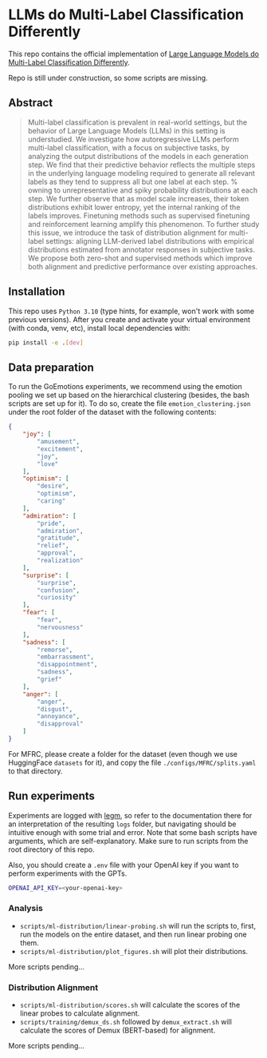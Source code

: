 # LLMs do Multi-Label Classification Differently

This repo contains the official implementation of [Large Language Models do Multi-Label Classification Differently](https://arxiv.org/abs/2505.17510). 

Repo is still under construction, so some scripts are missing.

## Abstract

> Multi-label classification is prevalent in real-world settings, but the behavior of Large Language Models (LLMs) in this setting is understudied. We investigate how autoregressive LLMs perform multi-label classification, with a focus on subjective tasks, by analyzing the output distributions of the models in each generation step. We find that their predictive behavior reflects the multiple steps in the underlying language modeling required to generate all relevant labels as they tend to suppress all but one label at each step. % owning to unrepresentative and spiky probability distributions at each step. We further observe that as model scale increases, their token distributions exhibit lower entropy, yet the internal ranking of the labels improves. Finetuning methods such as supervised finetuning and reinforcement learning amplify this phenomenon. To further study this issue, we introduce the task of distribution alignment for multi-label settings: aligning LLM-derived label distributions with empirical distributions estimated from annotator responses in subjective tasks. We propose both zero-shot and supervised methods which improve both alignment and predictive performance over existing approaches.

## Installation

This repo uses `Python 3.10` (type hints, for example, won't work with some previous versions). After you create and activate your virtual environment (with conda, venv, etc), install local dependencies with:

```bash
pip install -e .[dev]
```

## Data preparation


To run the GoEmotions experiments, we recommend using the emotion pooling we set up based on the hierarchical clustering (besides, the bash scripts are set up for it). To do so, create the file `emotion_clustering.json` under the root folder of the dataset with the following contents:

```JSON
{
    "joy": [
        "amusement",
        "excitement",
        "joy",
        "love"
    ],
    "optimism": [
        "desire",
        "optimism",
        "caring"
    ],
    "admiration": [
        "pride",
        "admiration",
        "gratitude",
        "relief",
        "approval",
        "realization"
    ],
    "surprise": [
        "surprise",
        "confusion",
        "curiosity"
    ],
    "fear": [
        "fear",
        "nervousness"
    ],
    "sadness": [
        "remorse",
        "embarrassment",
        "disappointment",
        "sadness",
        "grief"
    ],
    "anger": [
        "anger",
        "disgust",
        "annoyance",
        "disapproval"
    ]
}
```

For MFRC, please create a folder for the dataset (even though we use HuggingFace `datasets` for it), and copy the file `./configs/MFRC/splits.yaml` to that directory.

## Run experiments

Experiments are logged with [legm](https://github.com/gchochla/legm), so refer to the documentation there for an interpretation of the resulting `logs` folder, but navigating should be intuitive enough with some trial and error. Note that some bash scripts have arguments, which are self-explanatory. Make sure to run scripts from the root directory of this repo.

Also, you should create a `.env` file with your OpenAI key if you want to perform experiments with the GPTs.

```bash
OPENAI_API_KEY=<your-openai-key>
```

### Analysis

- `scripts/ml-distribution/linear-probing.sh` will run the scripts to, first, run the models on the entire dataset, and then run linear probing one them.
- `scripts/ml-distribution/plot_figures.sh` will plot their distributions.

More scripts pending...

### Distribution Alignment

- `scripts/ml-distribution/scores.sh` will calculate the scores of the linear probes to calculate alignment.
- `scripts/training/demux_ds.sh` followed by `demux_extract.sh` will calculate the scores of Demux (BERT-based) for alignment.

More scripts pending...
